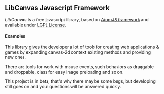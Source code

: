 ## LibCanvas Javascript Framework

*LibCanvas* is a free javascript library, based on [AtomJS framework](/theshock/atomjs) and available under [LGPL License](http://www.gnu.org/copyleft/lgpl.html).

#### [Examples](http://libcanvas.github.com/)

This library gives the developer a lot of tools for creating web applications & games by expanding canvas-2d context existing methods and providing new ones.

There are tools for work with mouse events, such behaviors as draggable and droppable, class for easy image preloading and so on.

This project is in beta, that's why there may be some bugs, but developing still goes on and your questions will be answered quickly.

